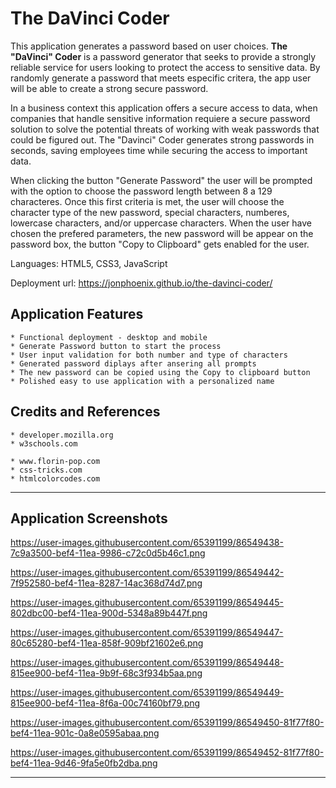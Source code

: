 # The DaVinci Coder

This application generates a password based on user choices. **The "DaVinci" Coder** is a password generator that seeks to provide a strongly reliable service for users looking to protect the access to sensitive data. By randomly generate a password that meets especific critera, the app user will be able to create a strong secure password.

In a business context this application offers a secure access to data, when companies that handle sensitive information requiere a secure password solution to solve the potential threats of working with weak passwords that could be figured out. The "Davinci" Coder generates strong passwords in seconds, saving employees time while securing the access to important data. 

When clicking the button "Generate Password" the user will be prompted with the option to choose the password length between 8 a 129 characteres. Once this first criteria is met, the user will choose the character type of the new password, special characters, numberes, lowercase characters, and/or uppercase characters. When the user have chosen the prefered parameters, the new password will be appear on the password box, the button "Copy to Clipboard" gets enabled for the user.

Languages: HTML5, CSS3, JavaScript

Deployment url: https://jonphoenix.github.io/the-davinci-coder/


## Application Features

```
* Functional deployment - desktop and mobile
* Generate Password button to start the process
* User input validation for both number and type of characters
* Generated password diplays after ansering all prompts
* The new password can be copied using the Copy to clipboard button
* Polished easy to use application with a personalized name

```
## Credits and References

```
* developer.mozilla.org
* w3schools.com

* www.florin-pop.com
* css-tricks.com
* htmlcolorcodes.com

```
- - -

## Application Screenshots

https://user-images.githubusercontent.com/65391199/86549438-7c9a3500-bef4-11ea-9986-c72c0d5b46c1.png

https://user-images.githubusercontent.com/65391199/86549442-7f952580-bef4-11ea-8287-14ac368d74d7.png

https://user-images.githubusercontent.com/65391199/86549445-802dbc00-bef4-11ea-900d-5348a89b447f.png

https://user-images.githubusercontent.com/65391199/86549447-80c65280-bef4-11ea-858f-909bf21602e6.png

https://user-images.githubusercontent.com/65391199/86549448-815ee900-bef4-11ea-9b9f-68c3f934b5aa.png

https://user-images.githubusercontent.com/65391199/86549449-815ee900-bef4-11ea-8f6a-00c74160bf79.png

https://user-images.githubusercontent.com/65391199/86549450-81f77f80-bef4-11ea-901c-0a8e0595abaa.png

https://user-images.githubusercontent.com/65391199/86549452-81f77f80-bef4-11ea-9d46-9fa5e0fb2dba.png

- - -
